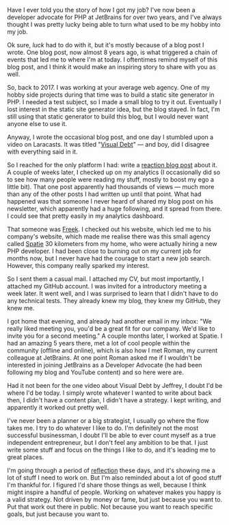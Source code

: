 Have I ever told you the story of how I got my job? I've now been a developer advocate for PHP at JetBrains for over two years, and I've always thought I was pretty lucky being able to turn what used to be my hobby into my job.

Ok sure, _luck_ had to do with it, but it's mostly because of a blog post I wrote. One blog post, now almost 8 years ago, is what triggered a chain of events that led me to where I'm at today. I oftentimes remind myself of this blog post, and I think it would make an inspiring story to share with you as well.

So, back to 2017. I was working at your average web agency. One of my hobby side projects during that time was to build a static site generator in PHP. I needed a test subject, so I made a small blog to try it out. Eventually I lost interest in the static site generator idea, but the blog stayed. In fact, I'm still using that static generator to build this blog, but I would never want anyone else to use it.

Anyway, I wrote the occasional blog post, and one day I stumbled upon a video on Laracasts. It was titled "[Visual Debt](https://laracasts.com/series/php-bits/episodes/1)" — and boy, did I disagree with everything said in it. 

So I reached for the only platform I had: write a [reaction blog post](/blog/a-programmers-cognitive-load) about it. A couple of weeks later, I checked up on my analytics (I occasionally did so to see how many people were reading my stuff, mostly to boost my ego a little bit). That one post apparently had thousands of views — much more than any of the other posts I had written up until that point. What had happened was that someone I never heard of shared my blog post on his newsletter, which apparently had a huge following, and it spread from there. I could see that pretty easily in my analytics dashboard.

That someone was [Freek](https://freek.dev/). I checked out his website, which led me to his company's website, which made me realise there was this small agency called [Spatie](https://spatie.be/) 30 kilometers from my home, who were actually hiring a new PHP developer. I had been close to burning out on my current job for months now, but I never have had the courage to start a new job search. However, this company really sparked my interest. 

So I sent them a casual mail. I attached my CV, but most importantly, I attached my GitHub account. I was invited for a introductory meeting a week later. It went well, and I was surprised to learn that I didn't have to do any technical tests. They already knew my blog, they knew my GitHub, they knew me. 

I got home that evening, and already had another email in my inbox: "We really liked meeting you, you'd be a great fit for our company. We'd like to invite you for a second meeting." A couple months later, I worked at Spatie. I had an amazing 5 years there, met a lot of cool people within the community (offline and online), which is also how I met Roman, my current colleague at JetBrains. At one point Roman asked me if I wouldn't be interested in joining JetBrains as a Developer Advocate (he had been following my blog and YouTube content) and so here were are.

Had it not been for the one video about Visual Debt by Jeffrey, I doubt I'd be where I'd be today. I simply wrote whatever I wanted to write about back then, I didn't have a content plan, I didn't have a strategy. I kept writing, and apparently it worked out pretty well. 

I've never been a planner or a big strategist, I usually go where the flow takes me. I try to do whatever I like to do. I'm definitely not the most successful businessman, I doubt I'll be able to ever count myself as a true independent entrepreneur, but I don't feel any ambition to be that. I just write some stuff and focus on the things I like to do, and it's leading me to great places.

I'm going through a period of [reflection](/blog/twitter-exit) these days, and it's showing me a lot of stuff I need to work on. But I'm also reminded about a lot of good stuff I'm thankful for. I figured I'd share those things as well, because I think might inspire a handful of people. Working on whatever makes you happy is a valid strategy. Not driven by money or fame, but just because you want to. Put that work out there in public. Not because you want to reach specific goals, but just because you want to. 